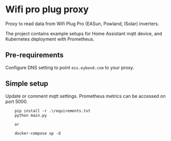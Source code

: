 # Wifi pro plug proxy
Proxy to read data from Wifi Plug Pro (EASun, Powland, ISolar) inverters.

The project contains example setups for Home Assistant mqtt device, and Kubernetes deployment with Prometheus.

## Pre-requirements

Configure DNS setting to point ```ess.eybond.com``` to your proxy.

## Simple setup

Update or comment mqtt settings. 
Prometheus metrics can be accessed on port 5000.

```
    pip install -r .\requirements.txt
    python main.py

    or

    docker-compose up -d
```